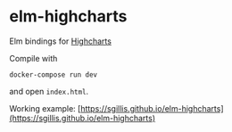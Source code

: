 # elm-highcharts

Elm bindings for [Highcharts](http://www.highcharts.com/)

Compile with

```
docker-compose run dev
```

and open `index.html`.

Working example: [https://sgillis.github.io/elm-highcharts](https://sgillis.github.io/elm-highcharts)
